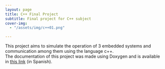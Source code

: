 ```yaml
---
layout: page
title: C++ Final Project
subtitle: Final project for C++ subject
cover-img:
  - "/assets/img/c++01.png" 

---
```

This project aims to simulate the operation of 3 embedded systems and communication among them using the language c++.    
The documentation of this project was made using Doxygen and is available in [this link](https://fran1702.github.io/FinalProjectCPP/html/index.html) (in Spanish).

